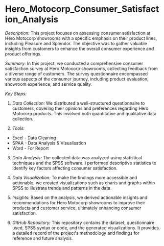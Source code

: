 # Hero_Motocorp_Consumer_Satisfaction_Analysis

*Description:*
This project focuses on assessing consumer satisfaction at Hero Motocorp showrooms with a specific emphasis on their product lines, including Pleasure and Splendor. The objective was to gather valuable insights from customers to enhance the overall consumer experience and product offerings.

*Summary:*
In this project, we conducted a comprehensive consumer satisfaction survey at Hero Motocorp showrooms, collecting feedback from a diverse range of customers. The survey questionnaire encompassed various aspects of the consumer journey, including product evaluation, showroom experience, and service quality.

*Key Steps:*
1. *Data Collection:* We distributed a well-structured questionnaire to customers, covering their opinions and preferences regarding Hero Motocorp products. This involved both quantitative and qualitative data collection.

2. *Tools:*
  - Excel - Data Cleaning
  - SPAA - Data Analysis & Visualisation
  - Word - For Report

3. *Data Analysis:* The collected data was analyzed using statistical techniques and the SPSS software. I performed descriptive statistics to identify key factors affecting consumer satisfaction.

4. *Data Visualization:* To make the findings more accessible and actionable, we created visualizations such as charts and graphs within SPSS to illustrate trends and patterns in the data.

5. *Insights:* Based on the analysis, we derived actionable insights and recommendations for Hero Motocorp showrooms to improve their products and customer service, ultimately enhancing consumer satisfaction.

6. *GitHub Repository:* This repository contains the dataset, questionnaire used, SPSS syntax or code, and the generated visualizations. It provides a detailed record of the project's methodology and findings for reference and future analysis.
